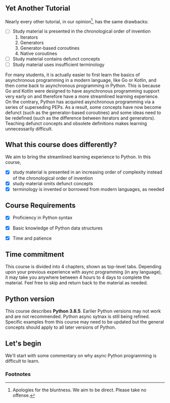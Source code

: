 ## Yet Another Tutorial
Nearly every other tutorial, in our opinion[^1], has the same drawbacks:

- [ ] Study material is presented in the chronological order of invention
    1. Iterators
    2. Generators
    3. Generator-based coroutines
    4. Native coroutines
- [ ] Study material contains defunct concepts
- [ ] Study material uses insufficient terminology

<!-- Capitalize the P in Python a la https://www.python.org/ -->
For many students, it is actually easier to first learn the basics of asynchronous programming in a 
modern language, like Go or Kotlin, and then come back to asynchronous programming in Python. 
This is because Go and Kotlin were designed to have asynchronous programming support very early 
on and therefore have a more streamlined learning experience. 
On the contrary, Python has acquired asynchronous programming via a series of superseding PEPs. 
As a result, some concepts have now become defunct (such as the generator-based coroutines) 
and some ideas need to be redefined (such as the difference between iterators and generators). 
Teaching defunct concepts and obsolete definitions makes learning unnecessarily difficult. 

## What this course does differently?
We aim to bring the streamlined learning experience to Python. In this course,

- [x] study material is presented in an increasing order of complexity instead of the 
chronological order of invention
- [x] study material omits defunct concepts
- [x] terminology is invented or borrowed from modern languages, as needed

## Course Requirements
- [x] Proficiency in Python syntax
- [x] Basic knowledge of Python data structures
- [x] Time and patience


## Time commitment
This course is divided into 4 chapters, shown as top-level tabs. Depending upon your previous
experience with async programming (in any language), it may take you anywhere between 4 hours to
4 days to complete the material. Feel free to skip and return back to the material as needed.

## Python version
This course describes **Python 3.8.5**. Earlier Python versions may not work and are not
recommended. Python async sytnax is still being refined. Specific examples from this course
may need to be updated but the general concepts should apply to all later versions of Python.

## Let's begin
We'll start with some commentary on why async Python programming is difficult to learn.

### Footnotes
[^1]: Apologies for the bluntness. We aim to be direct. Please take no offense.